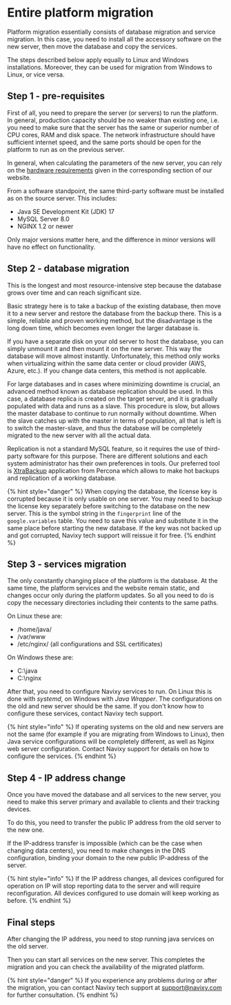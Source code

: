 # Entire platform migration

Platform migration essentially consists of database migration and service migration. In this case, you need to install all the accessory software on the new server, then move the database and copy the services.

The steps described below apply equally to Linux and Windows installations. Moreover, they can be used for migration from Windows to Linux, or vice versa.

## Step 1 - pre-requisites

First of all, you need to prepare the server (or servers) to run the platform. In general, production capacity should be no weaker than existing one, i.e. you need to make sure that the server has the same or superior number of CPU cores, RAM and disk space. The network infrastructure should have sufficient internet speed, and the same ports should be open for the platform to run as on the previous server.

In general, when calculating the parameters of the new server, you can rely on the [hardware requirements](../../requirements/server-hardware.md) given in the corresponding section of our website.

From a software standpoint, the same third-party software must be installed as on the source server. This includes:

* Java SE Development Kit (JDK) 17
* MySQL Server 8.0
* NGINX 1.2 or newer

Only major versions matter here, and the difference in minor versions will have no effect on functionality.

## Step 2 - database migration

This is the longest and most resource-intensive step because the database grows over time and can reach significant size.

Basic strategy here is to take a backup of the existing database, then move it to a new server and restore the database from the backup there. This is a simple, reliable and proven working method, but the disadvantage is the long down time, which becomes even longer the larger database is.

If you have a separate disk on your old server to host the database, you can simply unmount it and then mount it on the new server. This way the database will move almost instantly. Unfortunately, this method only works when virtualizing within the same data center or cloud provider (AWS, Azure, etc.). If you change data centers, this method is not applicable.

For large databases and in cases where minimizing downtime is crucial, an advanced method known as database replication should be used. In this case, a database replica is created on the target server, and it is gradually populated with data and runs as a slave. This procedure is slow, but allows the master database to continue to run normally without downtime. When the slave catches up with the master in terms of population, all that is left is to switch the master-slave, and thus the database will be completely migrated to the new server with all the actual data.

Replication is not a standard MySQL feature, so it requires the use of third-party software for this purpose. There are different solutions and each system administrator has their own preferences in tools. Our preferred tool is [XtraBackup](https://www.percona.com/software/mysql-database/percona-xtrabackup) application from Percona which allows to make hot backups and replication of a working database.

{% hint style="danger" %}
When copying the database, the license key is corrupted because it is only usable on one server. You may need to backup the license key separately before switching to the database on the new server. This is the symbol string in the `fingerprint` line of the `google.variables` table. You need to save this value and substitute it in the same place before starting the new database. If the key was not backed up and got corrupted, Navixy tech support will reissue it for free.
{% endhint %}

## Step 3 - services migration

The only constantly changing place of the platform is the database. At the same time, the platform services and the website remain static, and changes occur only during the platform updates. So all you need to do is copy the necessary directories including their contents to the same paths.

On Linux these are:

* /home/java/
* /var/www
* /etc/nginx/ (all configurations and SSL certificates)

On Windows these are:

* C:\java
* C:\nginx

After that, you need to configure Navixy services to run. On Linux this is done with _systemd_, on Windows with _Java Wrapper_. The configurations on the old and new server should be the same. If you don't know how to configure these services, contact Navixy tech support.

{% hint style="info" %}
If operating systems on the old and new servers are not the same (for example if you are migrating from Windows to Linux), then Java service configurations will be completely different, as well as Nginx web server configuration. Contact Navixy support for details on how to configure the services.
{% endhint %}

## Step 4 - IP address change

Once you have moved the database and all services to the new server, you need to make this server primary and available to clients and their tracking devices.

To do this, you need to transfer the public IP address from the old server to the new one.

If the IP-address transfer is impossible (which can be the case when changing data centers), you need to make changes in the DNS configuration, binding your domain to the new public IP-address of the server.

{% hint style="info" %}
If the IP address changes, all devices configured for operation on IP will stop reporting data to the server and will require reconfiguration. All devices configured to use domain will keep working as before.
{% endhint %}

## Final steps

After changing the IP address, you need to stop running java services on the old server.

Then you can start all services on the new server. This completes the migration and you can check the availability of the migrated platform.

{% hint style="danger" %}
If you experience any problems during or after the migration, you can contact Navixy tech support at support@navixy.com for further consultation.
{% endhint %}
